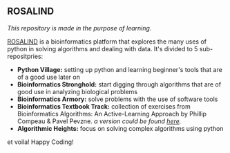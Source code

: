 ## ROSALIND

*This repository is made in the purpose of learning.*

[ROSALIND](https://rosalind.info/about/) is a bioinformatics platform that explores the many uses of python in solving algorithms and dealing with data.
It's divided to 5 sub-repositpries:
- **Python Village:** setting up python and learning beginner's tools that are of a good use later on
- **Bioinformatics Stronghold:** start digging through algorithms that are of good use in analyzing biological problems
- **Bioinformatics Armory:** solve problems with the use of software tools
- **Bioinformatics Textbook Track:** collection of exercises from Bioinformatics Algorithms: An Active-Learning Approach by Phillip Compeau & Pavel Pevzne.
*a version could be found [here](https://stepic.org).*
- **Algorithmic Heights:** focus on solving complex algorithms using python

et voila! Happy Coding!
